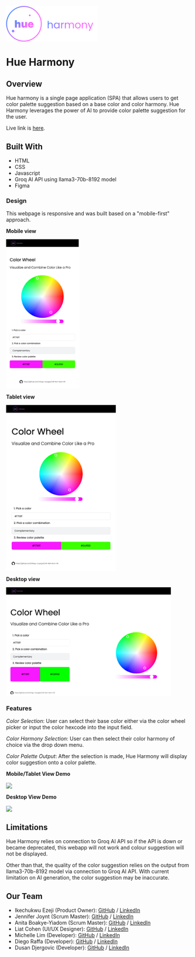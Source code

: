 <img src="img/logo_ gradient.svg" align="center" width="250">

# Hue Harmony

## Overview

Hue harmony is a single page application (SPA) that allows users to get color palette suggestion based on a base color and color harmony. Hue Harmony leverages the power of AI to provide color palette suggestion for the user.

Live link is [here](https://chingu-voyages.github.io/v49-tier1-team-03/).

## Built With

- HTML
- CSS
- Javascript
- Groq AI API using llama3-70b-8192 model
- Figma

### Design

This webpage is responsive and was built based on a "mobile-first" approach.

**Mobile view**

<img src="img/phone-view.png" align="center" width="200">

**Tablet view**

<img src="img/tablet-view.png" align="center" width="300">

**Desktop view**

<img src="img/desktop-view.png" align="center" width="450">

### Features

*Color Selection*: User can select their base color either via the color wheel picker or input the color hexcode into the input field.

*Color Harmony Selection*: User can then select their color harmony of choice via the drop down menu. 

*Color Palette Output*: After the selection is made, Hue Harmony will display color suggestion onto a color palette.

**Mobile/Tablet View Demo**

<img src="img/tablet-mobile-view.gif" align="center" width="300"><br>

**Desktop View Demo**

<img src="img/desktop-view.gif" align="center" width="450">

## Limitations
Hue Harmony relies on connection to Groq AI API so if the API is down or became deprecated, this webapp will not work and colour suggestion will not be displayed. 

Other than that, the quality of the color suggestion relies on the output from llama3-70b-8192 model via connection to Groq AI API. With current limitation on AI generation, the color suggestion may be inaccurate.

## Our Team

- Ikechukwu Ezeji (Product Owner): [GitHub](https://github.com/Ikeze) / [LinkedIn](https://linkedin.com/in/ikechukwuezeji/)
- Jennifer Joynt (Scrum Master): [GitHub](https://github.com/jenj1976) / [LinkedIn](https://www.linkedin.com/in/jennifer-joynt-06a8581a)
- Anita Boakye-Yiadom (Scrum Master): [GitHub](https://github.com/AnitaBoakye) / [LinkedIn](https://linkedin.com/in/anitaboakyeyiadom/)
- Liat Cohen (UI/UX Designer): [GitHub](https://github.com/LiatPoschCohen) / [LinkedIn](https://linkedin.com/in/liatposchcohen)
- Michelle Lim (Developer): [GitHub](https://github.com/flora8heart) / [LinkedIn](https://linkedin.com/in/michelleknlim)
- Diego Raffa (Developer): [GitHub](https://github.com/Diegoireland1975) / [LinkedIn](https://www.linkedin.com/in/diego-raffa/)
- Dusan Djergovic (Developer): [GitHub](https://github.com/dusandjergovic) / [LinkedIn](https://www.linkedin.com/in/du%C5%A1an-%C4%91ergovi%C4%87-aaa2a4259/)
